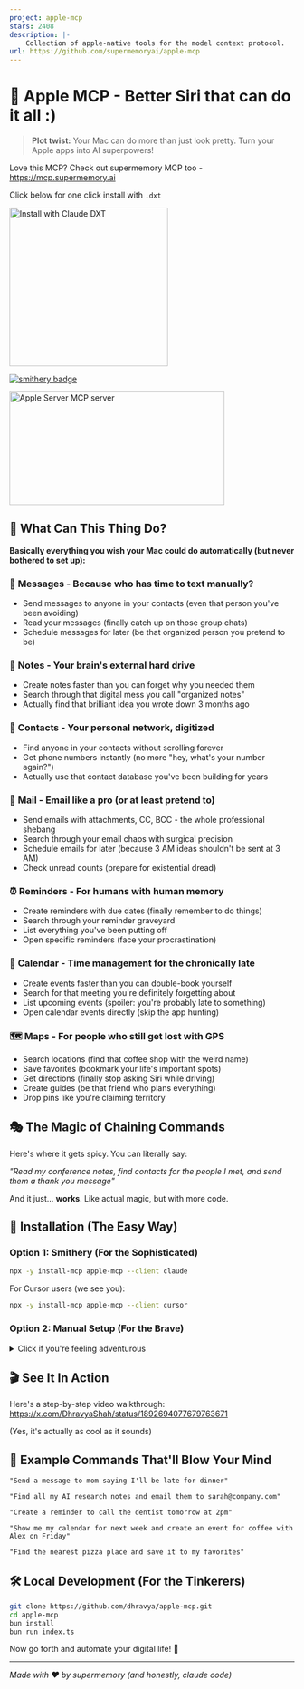 ```yaml
---
project: apple-mcp
stars: 2408
description: |-
    Collection of apple-native tools for the model context protocol.
url: https://github.com/supermemoryai/apple-mcp
---
```


# 🍎 Apple MCP - Better Siri that can do it all :)

> **Plot twist:** Your Mac can do more than just look pretty. Turn your Apple apps into AI superpowers!

Love this MCP? Check out supermemory MCP too - https://mcp.supermemory.ai


Click below for one click install with `.dxt`

<a href="https://github.com/supermemoryai/apple-mcp/releases/download/1.0.0/apple-mcp.dxt">
  <img  width="280" alt="Install with Claude DXT" src="https://github.com/user-attachments/assets/9b0fa2a0-a954-41ee-ac9e-da6e63fc0881" />
</a>

[![smithery badge](https://smithery.ai/badge/@Dhravya/apple-mcp)](https://smithery.ai/server/@Dhravya/apple-mcp)


<a href="https://glama.ai/mcp/servers/gq2qg6kxtu">
  <img width="380" height="200" src="https://glama.ai/mcp/servers/gq2qg6kxtu/badge" alt="Apple Server MCP server" />
</a>

## 🤯 What Can This Thing Do?

**Basically everything you wish your Mac could do automatically (but never bothered to set up):**

### 💬 **Messages** - Because who has time to text manually?

- Send messages to anyone in your contacts (even that person you've been avoiding)
- Read your messages (finally catch up on those group chats)
- Schedule messages for later (be that organized person you pretend to be)

### 📝 **Notes** - Your brain's external hard drive

- Create notes faster than you can forget why you needed them
- Search through that digital mess you call "organized notes"
- Actually find that brilliant idea you wrote down 3 months ago

### 👥 **Contacts** - Your personal network, digitized

- Find anyone in your contacts without scrolling forever
- Get phone numbers instantly (no more "hey, what's your number again?")
- Actually use that contact database you've been building for years

### 📧 **Mail** - Email like a pro (or at least pretend to)

- Send emails with attachments, CC, BCC - the whole professional shebang
- Search through your email chaos with surgical precision
- Schedule emails for later (because 3 AM ideas shouldn't be sent at 3 AM)
- Check unread counts (prepare for existential dread)

### ⏰ **Reminders** - For humans with human memory

- Create reminders with due dates (finally remember to do things)
- Search through your reminder graveyard
- List everything you've been putting off
- Open specific reminders (face your procrastination)

### 📅 **Calendar** - Time management for the chronically late

- Create events faster than you can double-book yourself
- Search for that meeting you're definitely forgetting about
- List upcoming events (spoiler: you're probably late to something)
- Open calendar events directly (skip the app hunting)

### 🗺️ **Maps** - For people who still get lost with GPS

- Search locations (find that coffee shop with the weird name)
- Save favorites (bookmark your life's important spots)
- Get directions (finally stop asking Siri while driving)
- Create guides (be that friend who plans everything)
- Drop pins like you're claiming territory

## 🎭 The Magic of Chaining Commands

Here's where it gets spicy. You can literally say:

_"Read my conference notes, find contacts for the people I met, and send them a thank you message"_

And it just... **works**. Like actual magic, but with more code.

## 🚀 Installation (The Easy Way)

### Option 1: Smithery (For the Sophisticated)

```bash
npx -y install-mcp apple-mcp --client claude
```

For Cursor users (we see you):

```bash
npx -y install-mcp apple-mcp --client cursor
```

### Option 2: Manual Setup (For the Brave)

<details>
<summary>Click if you're feeling adventurous</summary>

First, get bun (if you don't have it already):

```bash
brew install oven-sh/bun/bun
```

Then add this to your `claude_desktop_config.json`:

```json
{
  "mcpServers": {
    "apple-mcp": {
      "command": "bunx",
      "args": ["--no-cache", "apple-mcp@latest"]
    }
  }
}
```

</details>

## 🎬 See It In Action

Here's a step-by-step video walkthrough: https://x.com/DhravyaShah/status/1892694077679763671

(Yes, it's actually as cool as it sounds)

## 🎯 Example Commands That'll Blow Your Mind

```
"Send a message to mom saying I'll be late for dinner"
```

```
"Find all my AI research notes and email them to sarah@company.com"
```

```
"Create a reminder to call the dentist tomorrow at 2pm"
```

```
"Show me my calendar for next week and create an event for coffee with Alex on Friday"
```

```
"Find the nearest pizza place and save it to my favorites"
```

## 🛠️ Local Development (For the Tinkerers)

```bash
git clone https://github.com/dhravya/apple-mcp.git
cd apple-mcp
bun install
bun run index.ts
```

Now go forth and automate your digital life! 🚀

---

_Made with ❤️ by supermemory (and honestly, claude code)_

